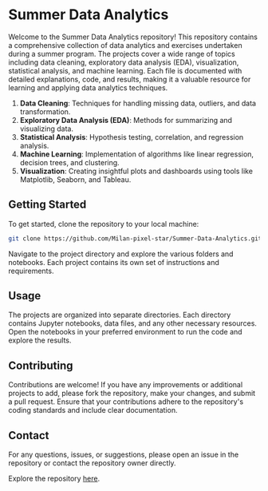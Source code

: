 # Summer Data Analytics

Welcome to the Summer Data Analytics repository! This repository contains a comprehensive collection of data analytics and exercises undertaken during a summer program. The projects cover a wide range of topics including data cleaning, exploratory data analysis (EDA), visualization, statistical analysis, and machine learning. Each file is documented with detailed explanations, code, and results, making it a valuable resource for learning and applying data analytics techniques.

1. **Data Cleaning**: Techniques for handling missing data, outliers, and data transformation.
2. **Exploratory Data Analysis (EDA)**: Methods for summarizing and visualizing data.
3. **Statistical Analysis**: Hypothesis testing, correlation, and regression analysis.
4. **Machine Learning**: Implementation of algorithms like linear regression, decision trees, and clustering.
5. **Visualization**: Creating insightful plots and dashboards using tools like Matplotlib, Seaborn, and Tableau.

## Getting Started

To get started, clone the repository to your local machine:

```bash
git clone https://github.com/Milan-pixel-star/Summer-Data-Analytics.git
```

Navigate to the project directory and explore the various folders and notebooks. Each project contains its own set of instructions and requirements.

## Usage

The projects are organized into separate directories. Each directory contains Jupyter notebooks, data files, and any other necessary resources. Open the notebooks in your preferred environment to run the code and explore the results.

## Contributing

Contributions are welcome! If you have any improvements or additional projects to add, please fork the repository, make your changes, and submit a pull request. Ensure that your contributions adhere to the repository's coding standards and include clear documentation.

## Contact

For any questions, issues, or suggestions, please open an issue in the repository or contact the repository owner directly.

Explore the repository [here](https://github.com/Milan-pixel-star/Summer-Data-Analytics).
